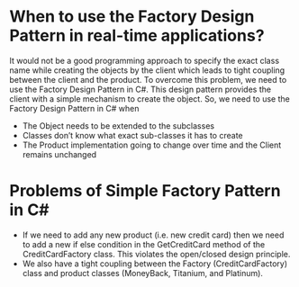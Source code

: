 # When to use the Factory Design Pattern in real-time applications?
It would not be a good programming approach to specify the exact class name while creating the objects by the client which leads to tight coupling between the client and the product. To overcome this problem, we need to use the Factory Design Pattern in C#. This design pattern provides the client with a simple mechanism to create the object. So, we need to use the Factory Design Pattern in C# when

* The Object needs to be extended to the subclasses
* Classes don’t know what exact sub-classes it has to create
* The Product implementation going to change over time and the Client remains unchanged

# Problems of Simple Factory Pattern in C#
* If we need to add any new product (i.e. new credit card) then we need to add a new if else condition in the GetCreditCard method of the CreditCardFactory class. This violates the open/closed design principle.
* We also have a tight coupling between the Factory (CreditCardFactory) class and product classes (MoneyBack, Titanium, and Platinum).